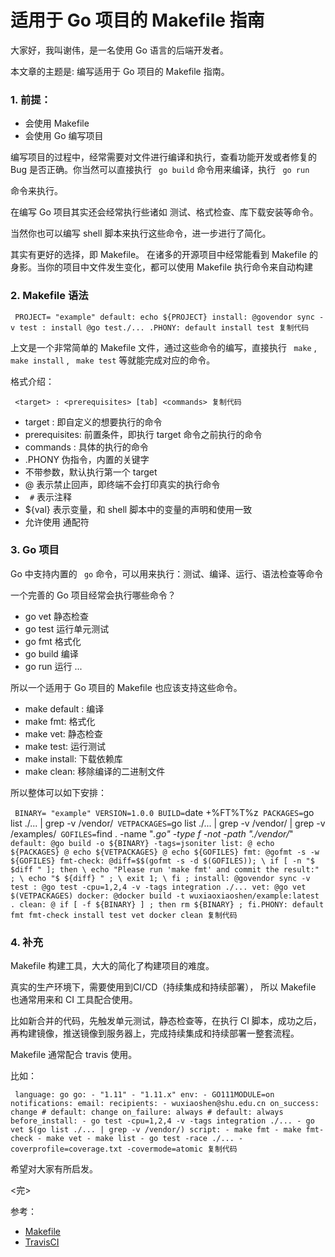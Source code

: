 # 适用于 Go 项目的 Makefile 指南 #

大家好，我叫谢伟，是一名使用 Go 语言的后端开发者。

本文章的主题是: 编写适用于 Go 项目的 Makefile 指南。

### 1. 前提： ###

* 会使用 Makefile
* 会使用 Go 编写项目

编写项目的过程中，经常需要对文件进行编译和执行，查看功能开发或者修复的 Bug 是否正确。你当然可以直接执行 ` go build` 命令用来编译，执行 ` go run`

命令来执行。

在编写 Go 项目其实还会经常执行些诸如 测试、格式检查、库下载安装等命令。

当然你也可以编写 shell 脚本来执行这些命令，进一步进行了简化。

其实有更好的选择，即 Makefile。 在诸多的开源项目中经常能看到 Makefile 的身影。当你的项目中文件发生变化，都可以使用 Makefile 执行命令来自动构建

### 2. Makefile 语法 ###

` PROJECT= "example" default: echo ${PROJECT} install: @govendor sync -v test : install @go test./... .PHONY: default install test 复制代码`

上文是一个非常简单的 Makefile 文件，通过这些命令的编写，直接执行 ` make` , ` make install` , ` make test` 等就能完成对应的命令。

格式介绍：

` <target> : <prerequisites> [tab] <commands> 复制代码`

* target : 即自定义的想要执行的命令
* prerequisites: 前置条件，即执行 target 命令之前执行的命令
* commands : 具体的执行的命令
* .PHONY 伪指令，内置的关键字
* 不带参数，默认执行第一个 target
* @ 表示禁止回声，即终端不会打印真实的执行命令
* ` #` 表示注释
* ${val} 表示变量，和 shell 脚本中的变量的声明和使用一致
* 允许使用 通配符

### 3. Go 项目 ###

Go 中支持内置的 ` go` 命令，可以用来执行：测试、编译、运行、语法检查等命令

一个完善的 Go 项目经常会执行哪些命令？

* go vet 静态检查
* go test 运行单元测试
* go fmt 格式化
* go build 编译
* go run 运行 ...

所以一个适用于 Go 项目的 Makefile 也应该支持这些命令。

* make default : 编译
* make fmt: 格式化
* make vet: 静态检查
* make test: 运行测试
* make install: 下载依赖库
* make clean: 移除编译的二进制文件

所以整体可以如下安排：

` BINARY= "example" VERSION=1.0.0 BUILD=`date +%FT%T%z` PACKAGES=`go list ./... | grep -v /vendor/` VETPACKAGES=`go list ./... | grep -v /vendor/ | grep -v /examples/` GOFILES=`find . -name "*.go" -type f -not -path "./vendor/*" ` default: @go build -o ${BINARY} -tags=jsoniter list: @ echo ${PACKAGES} @ echo ${VETPACKAGES} @ echo ${GOFILES} fmt: @gofmt -s -w ${GOFILES} fmt-check: @diff=$$(gofmt -s -d $(GOFILES)); \ if [ -n "$ $diff " ]; then \ echo "Please run 'make fmt' and commit the result:" ; \ echo "$ ${diff} " ; \ exit 1; \ fi ; install: @govendor sync -v test : @go test -cpu=1,2,4 -v -tags integration ./... vet: @go vet $(VETPACKAGES) docker: @docker build -t wuxiaoxiaoshen/example:latest . clean: @ if [ -f ${BINARY} ] ; then rm ${BINARY} ; fi.PHONY: default fmt fmt-check install test vet docker clean 复制代码`

### 4. 补充 ###

Makefile 构建工具，大大的简化了构建项目的难度。

真实的生产环境下，需要使用到CI/CD（持续集成和持续部署）， 所以 Makefile 也通常用来和 CI 工具配合使用。

比如新合并的代码，先触发单元测试，静态检查等，在执行 CI 脚本，成功之后，再构建镜像，推送镜像到服务器上，完成持续集成和持续部署一整套流程。

Makefile 通常配合 travis 使用。

比如：

` language: go go: - "1.11" - "1.11.x" env: - GO111MODULE=on notifications: email: recipients: - wuxiaoshen@shu.edu.cn on_success: change # default: change on_failure: always # default: always before_install: - go test -cpu=1,2,4 -v -tags integration ./... - go vet $(go list ./... | grep -v /vendor/) script: - make fmt - make fmt-check - make vet - make list - go test -race ./... -coverprofile=coverage.txt -covermode=atomic 复制代码`

希望对大家有所启发。

<完>

参考：

* [Makefile]( https://link.juejin.im?target=http%3A%2F%2Fwww.ruanyifeng.com%2Fblog%2F2015%2F02%2Fmake.html )
* [TravisCI]( https://link.juejin.im?target=https%3A%2F%2Fdocs.travis-ci.com%2F )